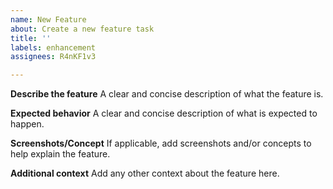 ```yaml
---
name: New Feature
about: Create a new feature task
title: ''
labels: enhancement
assignees: R4nKF1v3

---
```


**Describe the feature**
A clear and concise description of what the feature is.

**Expected behavior**
A clear and concise description of what is expected to happen.

**Screenshots/Concept**
If applicable, add screenshots and/or concepts to help explain the feature.

**Additional context**
Add any other context about the feature here.
